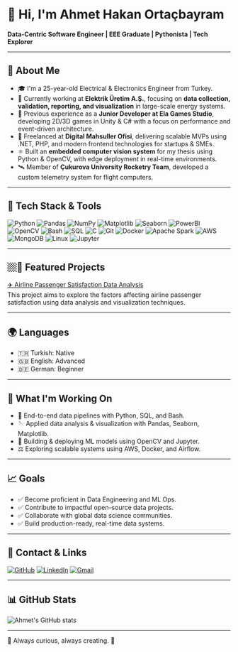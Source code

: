 # 👋 Hi, I'm Ahmet Hakan Ortaçbayram
**Data-Centric Software Engineer | EEE Graduate | Pythonista | Tech Explorer**

---

## 🌟 About Me

* 🎓 I'm a 25-year-old Electrical & Electronics Engineer from Turkey.
* 💼 Currently working at **Elektrik Üretim A.Ş.**, focusing on **data collection, validation, reporting, and visualization** in large-scale energy systems.
* 🔧 Previous experience as a **Junior Developer at Ela Games Studio**, developing 2D/3D games in Unity & C# with a focus on performance and event-driven architecture.
* 🚀 Freelanced at **Digital Mahsuller Ofisi**, delivering scalable MVPs using .NET, PHP, and modern frontend technologies for startups & SMEs.
* ⚛️ Built an **embedded computer vision system** for my thesis using Python & OpenCV, with edge deployment in real-time environments.
* 🛰️ Member of **Çukurova University Rocketry Team**, developed a custom telemetry system for flight computers.

---

## 🦝 Tech Stack & Tools  

![Python](https://img.shields.io/badge/Python-3776AB?style=for-the-badge&logo=python&logoColor=white)
![Pandas](https://img.shields.io/badge/Pandas-150458?style=for-the-badge&logo=pandas&logoColor=white)
![NumPy](https://img.shields.io/badge/NumPy-013243?style=for-the-badge&logo=numpy&logoColor=white)
![Matplotlib](https://img.shields.io/badge/Matplotlib-11557c?style=for-the-badge&logo=plotly&logoColor=white)
![Seaborn](https://img.shields.io/badge/Seaborn-009688?style=for-the-badge&logo=python&logoColor=white)
![PowerBI](https://img.shields.io/badge/PowerBI-F2C811?style=for-the-badge&logo=powerbi&logoColor=black)
![OpenCV](https://img.shields.io/badge/OpenCV-5C3EE8?style=for-the-badge&logo=opencv&logoColor=white)
![Bash](https://img.shields.io/badge/Bash-4EAA25?style=for-the-badge&logo=gnu-bash&logoColor=white)
![SQL](https://img.shields.io/badge/SQL-4479A1?style=for-the-badge&logo=postgresql&logoColor=white)
![C](https://img.shields.io/badge/C-00599C?style=for-the-badge&logo=c&logoColor=white)
![Git](https://img.shields.io/badge/Git-F05032?style=for-the-badge&logo=git&logoColor=white)
![Docker](https://img.shields.io/badge/Docker-2496ED?style=for-the-badge&logo=docker&logoColor=white)
![Apache Spark](https://img.shields.io/badge/Apache%20Spark-E25A1C?style=for-the-badge&logo=apachespark&logoColor=white)
![AWS](https://img.shields.io/badge/AWS-232F3E?style=for-the-badge&logo=amazon-aws&logoColor=white)
![MongoDB](https://img.shields.io/badge/MongoDB-47A248?style=for-the-badge&logo=mongodb&logoColor=white)
![Linux](https://img.shields.io/badge/Linux-FCC624?style=for-the-badge&logo=linux&logoColor=black)
![Jupyter](https://img.shields.io/badge/Jupyter-F37626?style=for-the-badge&logo=jupyter&logoColor=white)

---

## 🏼️📌 Featured Projects

[✈️ Airline Passenger Satisfaction Data Analysis](https://github.com/kaganmart9/airline-passenger-satisfaction-data-analysis)  
This project aims to explore the factors affecting airline passenger satisfaction using data analysis and visualization techniques.



---

## 🌍 Languages

* 🇹🇷 Turkish: Native 
* 🇬🇧 English: Advanced
* 🇩🇪 German: Beginner

---

## 🚀 What I'm Working On

* 🔄 End-to-end data pipelines with Python, SQL, and Bash.
* 🪡 Applied data analysis & visualization with Pandas, Seaborn, Matplotlib.
* 🤖 Building & deploying ML models using OpenCV and Jupyter.
* ⚖️ Exploring scalable systems using AWS, Docker, and Airflow.

---

## 📈 Goals

* ✅ Become proficient in Data Engineering and ML Ops.
* ✅ Contribute to impactful open-source data projects.
* ✅ Collaborate with global data science communities.
* ✅ Build production-ready, real-time data systems.

---

## 💼 Contact & Links

[![GitHub](https://img.shields.io/badge/GitHub-181717?style=flat-square&logo=github&logoColor=white)](https://github.com/ahakanortacbayram)
[![LinkedIn](https://img.shields.io/badge/LinkedIn-0077B5?style=flat-square&logo=linkedin&logoColor=white)](https://www.linkedin.com/in/ahmethakanortacbayram)
[![Gmail](https://img.shields.io/badge/Gmail-D14836?style=flat-square&logo=gmail&logoColor=white)](mailto:ahakanortacbayram@gmail.com)

---

## 📊 GitHub Stats

![Ahmet's GitHub stats](https://github-readme-stats.vercel.app/api?username=ahakanortacbayram&show_icons=true&theme=radical)

---

🌟 Always curious, always creating. 🌟
